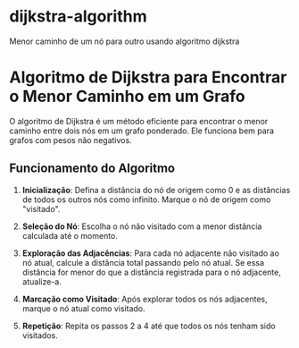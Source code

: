 # dijkstra-algorithm
Menor caminho de um nó para outro usando algoritmo dijkstra

# Algoritmo de Dijkstra para Encontrar o Menor Caminho em um Grafo

O algoritmo de Dijkstra é um método eficiente para encontrar o menor caminho entre dois nós em um grafo ponderado. Ele funciona bem para grafos com pesos não negativos.

## Funcionamento do Algoritmo

1. **Inicialização**: Defina a distância do nó de origem como 0 e as distâncias de todos os outros nós como infinito. Marque o nó de origem como "visitado".

2. **Seleção do Nó**: Escolha o nó não visitado com a menor distância calculada até o momento.

3. **Exploração das Adjacências**: Para cada nó adjacente não visitado ao nó atual, calcule a distância total passando pelo nó atual. Se essa distância for menor do que a distância registrada para o nó adjacente, atualize-a.

4. **Marcação como Visitado**: Após explorar todos os nós adjacentes, marque o nó atual como visitado.

5. **Repetição**: Repita os passos 2 a 4 até que todos os nós tenham sido visitados.
